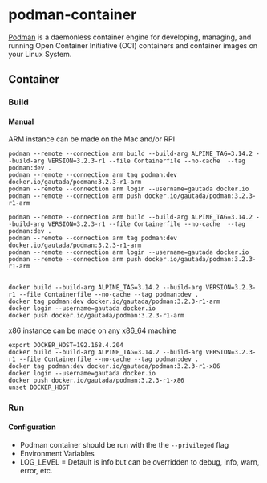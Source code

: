 # podman-container

[Podman](https://podman.io) is a daemonless container engine for developing, managing, and running Open Container Initiative (OCI) containers and container images on your Linux System.

## Container

### Build

#### Manual

ARM instance can be made on the Mac and/or RPI

```
podman --remote --connection arm build --build-arg ALPINE_TAG=3.14.2 --build-arg VERSION=3.2.3-r1 --file Containerfile --no-cache  --tag podman:dev .
podman --remote --connection arm tag podman:dev docker.io/gautada/podman:3.2.3-r1-arm
podman --remote --connection arm login --username=gautada docker.io
podman --remote --connection arm push docker.io/gautada/podman:3.2.3-r1-arm
```

```
podman --remote --connection arm build --build-arg ALPINE_TAG=3.14.2 --build-arg VERSION=3.2.3-r1 --file Containerfile --no-cache  --tag podman:dev .
podman --remote --connection arm tag podman:dev docker.io/gautada/podman:3.2.3-r1-arm
podman --remote --connection arm login --username=gautada docker.io
podman --remote --connection arm push docker.io/gautada/podman:3.2.3-r1-arm


docker build --build-arg ALPINE_TAG=3.14.2 --build-arg VERSION=3.2.3-r1 --file Containerfile --no-cache --tag podman:dev .
docker tag podman:dev docker.io/gautada/podman:3.2.3-r1-arm
docker login --username=gautada docker.io
docker push docker.io/gautada/podman:3.2.3-r1-arm
```

x86 instance can be made on any x86_64 machine

```
export DOCKER_HOST=192.168.4.204
docker build --build-arg ALPINE_TAG=3.14.2 --build-arg VERSION=3.2.3-r1 --file Containerfile --no-cache --tag podman:dev .
docker tag podman:dev docker.io/gautada/podman:3.2.3-r1-x86
docker login --username=gautada docker.io
docker push docker.io/gautada/podman:3.2.3-r1-x86
unset DOCKER_HOST
```

### Run

#### Configuration

- Podman container should be run with the the `--privileged` flag
- Environment Variables
 - LOG_LEVEL = Default is info but can be overridden to debug, info, warn, error, etc. 
 

